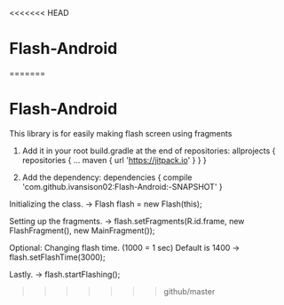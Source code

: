 <<<<<<< HEAD
# Flash-Android
=======
# Flash-Android
This library is for easily making flash screen using fragments


1. Add it in your root build.gradle at the end of repositories:
  allprojects {
		repositories {
			...
			maven { url 'https://jitpack.io' }
		}
	}
  
2. Add the dependency:
  dependencies {
	        compile 'com.github.ivansison02:Flash-Android:-SNAPSHOT'
	}
  
  
Initializing the class.
-> Flash flash = new Flash(this);

Setting up the fragments.
-> flash.setFragments(R.id.frame, new FlashFragment(), new MainFragment());

Optional: Changing flash time. (1000 = 1 sec) Default is 1400
-> flash.setFlashTime(3000);

Lastly. 
-> flash.startFlashing();





>>>>>>> github/master
